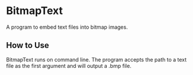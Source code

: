 # BitmapText

A program to embed text files into bitmap images.

## How to Use

BitmapText runs on command line. The program accepts the path to a text file as the first argument and will output a .bmp file.
